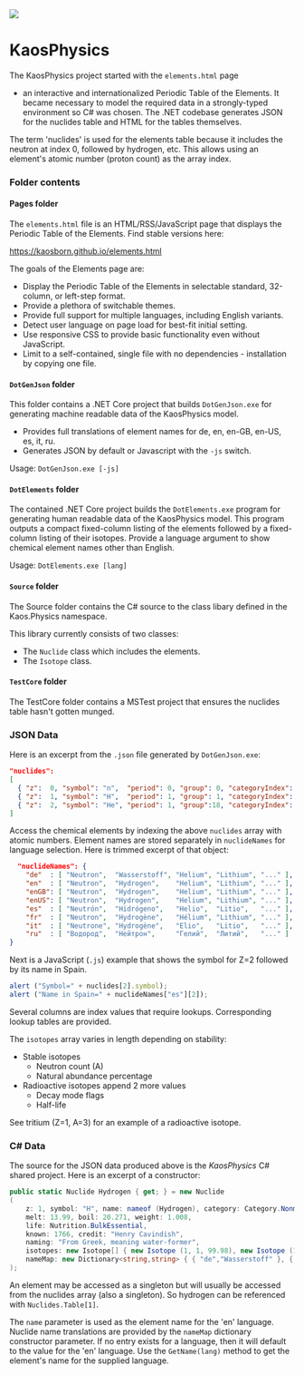﻿<a href="https://github.com/kaosborn/KaosPhysics/blob/master/.github/workflows/test.yml">
<img src="https://github.com/kaosborn/KaosPhysics/workflows/test/badge.svg"></a>

# KaosPhysics

The KaosPhysics project started with the `elements.html` page
 - an interactive and internationalized Periodic Table of the Elements.
It became necessary to model the required data in a strongly-typed environment so C# was chosen.
The .NET codebase generates JSON for the nuclides table and HTML for the tables themselves.

The term 'nuclides' is used for the elements table because it includes the neutron at index 0, followed by hydrogen, etc.
This allows using an element's atomic number (proton count) as the array index.

### Folder contents

#### Pages folder

The `elements.html` file is an HTML/RSS/JavaScript page that displays the Periodic Table of the Elements.
Find stable versions here:

https://kaosborn.github.io/elements.html

The goals of the Elements page are:

* Display the Periodic Table of the Elements in selectable standard, 32-column, or left-step format.
* Provide a plethora of switchable themes.
* Provide full support for multiple languages, including English variants.
* Detect user language on page load for best-fit initial setting.
* Use responsive CSS to provide basic functionality even without JavaScript.
* Limit to a self-contained, single file with no dependencies - installation by copying one file.

#### `DotGenJson` folder

This folder contains a .NET Core project that builds `DotGenJson.exe` for generating machine readable data of the KaosPhysics model.

* Provides full translations of element names for de, en, en-GB, en-US, es, it, ru.
* Generates JSON by default or Javascript with the `-js` switch.

Usage: `DotGenJson.exe [-js]`

#### `DotElements` folder

The contained .NET Core project builds the `DotElements.exe` program for generating human readable data of the KaosPhysics model.
This program outputs a compact fixed-column listing of the elements followed by a fixed-column listing of their isotopes.
Provide a language argument to show chemical element names other than English.

Usage: `DotElements.exe [lang]`

#### `Source` folder

The Source folder contains the C# source to the class libary defined in the Kaos.Physics namespace.

This library currently consists of two classes:

* The `Nuclide` class which includes the elements.
* The `Isotope` class.

#### `TestCore` folder

The TestCore folder contains a MSTest project that ensures the nuclides table hasn't gotten munged.

### JSON Data

Here is an excerpt from the `.json` file generated by `DotGenJson.exe`:

```json
"nuclides":
[
  { "z":  0, "symbol": "n",  "period": 0, "group": 0, "categoryIndex": 7, "block": " ", "occurrenceIndex": 1, "lifeIndex": 0, "discoveryYear": 1932, "discoveryIndex": 4, "atm0StateIndex": 0, "melt":     null, "boil":     null, "weight":   1.0080, "stableCount": 0, "stabilityIndex": 4, "isotopes": [[1,100,4,610.1]] },
  { "z":  1, "symbol": "H",  "period": 1, "group": 1, "categoryIndex": 7, "block": "s", "occurrenceIndex": 3, "lifeIndex": 1, "discoveryYear": 1766, "discoveryIndex": 1, "atm0StateIndex": 3, "melt":  13.9900, "boil":  20.2710, "weight":   1.0080, "stableCount": 2, "stabilityIndex": 0, "isotopes": [[1,99.98],[2,0.02],[3,0,4,388781648.64]] },
  { "z":  2, "symbol": "He", "period": 1, "group":18, "categoryIndex": 9, "block": "s", "occurrenceIndex": 3, "lifeIndex": 0, "discoveryYear": 1868, "discoveryIndex": 2, "atm0StateIndex": 3, "melt":   0.9500, "boil":   4.2220, "weight":   4.0026, "stableCount": 2, "stabilityIndex": 0, "isotopes": [[3,0.0002],[4,99.9998]] },
]
```

Access the chemical elements by indexing the above `nuclides` array with atomic numbers.
Element names are stored separately in `nuclideNames` for language selection.
Here is trimmed excerpt of that object:

```json
  "nuclideNames": {
    "de"  : [ "Neutron",  "Wasserstoff", "Helium", "Lithium", "..." ],
    "en"  : [ "Neutron",  "Hydrogen",    "Helium", "Lithium", "..." ],
    "enGB": [ "Neutron",  "Hydrogen",    "Helium", "Lithium", "..." ],
    "enUS": [ "Neutron",  "Hydrogen",    "Helium", "Lithium", "..." ],
    "es"  : [ "Neutrón",  "Hidrógeno",   "Helio",  "Litio",   "..." ],
    "fr"  : [ "Neutron",  "Hydrogène",   "Hélium", "Lithium", "..." ],
    "it"  : [ "Neutrone", "Hydrogène",   "Elio",   "Litio",   "..." ],
    "ru"  : [ "Водород",  "Нейтрон",     "Гелий",  "Литий",   "..." ]
}
```

Next is a JavaScript (`.js`) example that shows the symbol for Z=2 followed by its name in Spain.

```js
alert ("Symbol=" + nuclides[2].symbol);
alert ("Name in Spain=" + nuclideNames["es"][2]);
```

Several columns are index values that require lookups.
Corresponding lookup tables are provided.

The `isotopes` array varies in length depending on stability:

* Stable isotopes
  * Neutron count (A)
  * Natural abundance percentage
* Radioactive isotopes append 2 more values
  * Decay mode flags
  * Half-life
  
See tritium (Z=1, A=3) for an example of a radioactive isotope.

### C# Data

The source for the JSON data produced above is the *KaosPhysics* C# shared project.
Here is an excerpt of a constructor:

```cs
public static Nuclide Hydrogen { get; } = new Nuclide
(
    z: 1, symbol: "H", name: nameof (Hydrogen), category: Category.Nonmetal, period: 1, group: 1,
    melt: 13.99, boil: 20.271, weight: 1.008,
    life: Nutrition.BulkEssential,
    known: 1766, credit: "Henry Cavindish",
    naming: "From Greek, meaning water-former",
    isotopes: new Isotope[] { new Isotope (1, 1, 99.98), new Isotope (1, 2, 0.02), new Isotope (1, 3, 0.0, 12.32*31556952.0, Decay.BetaMinus) },
    nameMap: new Dictionary<string,string> { { "de","Wasserstoff" }, { "es","Hidrógeno" }, { "fr","Hydrogène" }, { "it","Hydrogène" }, { "ru","Нейтрон" } }
);
```

An element may be accessed as a singleton but will usually be accessed from the nuclides array (also a singleton).
So hydrogen can be referenced with `Nuclides.Table[1]`.

The `name` parameter is used as the element name for the 'en' language.
Nuclide name translations are provided by the `nameMap` dictionary constructor parameter.
If no entry exists for a language, then it will default to the value for the 'en' language.
Use the `GetName(lang)` method to get the element's name for the supplied language.
